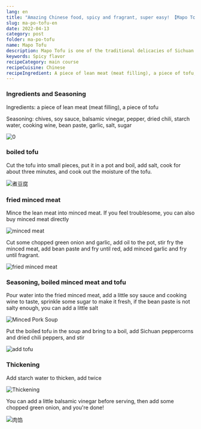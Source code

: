 ```yaml
---
lang: en
title: "Amazing Chinese food, spicy and fragrant, super easy! 【Mapo Tofu】"
slug: ma-po-tofu-en
date: 2022-04-13
category: post
folder: ma-po-tofu
name: Mapo Tofu
description: Mapo Tofu is one of the traditional delicacies of Sichuan Province in China. It fully displays the characteristics of Sichuan cuisine's spicy flavor.
keywords: Spicy flavor
recipeCategory: main course
recipeCuisine: Chinese
recipeIngredient: A piece of lean meat (meat filling), a piece of tofu, shallots, light soy sauce, balsamic vinegar, peppercorns, dried peppers, starch water, cooking wine, bean paste, garlic, salt, sugar
---
```


<!-- start slipsum code -->
### Ingredients and Seasoning

Ingredients: a piece of lean meat (meat filling), a piece of tofu

Seasoning: chives, soy sauce, balsamic vinegar, pepper, dried chili, starch water, cooking wine, bean paste, garlic, salt, sugar

![0](/img/post/ma-po-tofu/0.jpeg)

### boiled tofu

Cut the tofu into small pieces, put it in a pot and boil, add salt, cook for about three minutes, and cook out the moisture of the tofu.

![煮豆腐](/img/post/ma-po-tofu/1.png)

### fried minced meat

Mince the lean meat into minced meat. If you feel troublesome, you can also buy minced meat directly

![minced meat](/img/post/ma-po-tofu/2.png)

Cut some chopped green onion and garlic, add oil to the pot, stir fry the minced meat, add bean paste and fry until red, add minced garlic and fry until fragrant.

![fried minced meat](/img/post/ma-po-tofu/3.png)

### Seasoning, boiled minced meat and tofu
Pour water into the fried minced meat, add a little soy sauce and cooking wine to taste, sprinkle some sugar to make it fresh, if the bean paste is not salty enough, you can add a little salt

![Minced Pork Soup](/img/post/ma-po-tofu/4.png)

Put the boiled tofu in the soup and bring to a boil, add Sichuan peppercorns and dried chili peppers, and stir

![add tofu](/img/post/ma-po-tofu/5.png)

### Thickening
Add starch water to thicken, add twice

![Thickening](/img/post/ma-po-tofu/6.png)

You can add a little balsamic vinegar before serving, then add some chopped green onion, and you're done!

![肉馅](/img/post/ma-po-tofu/done.png)


